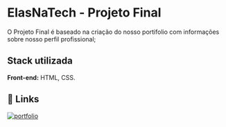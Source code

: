 
# ElasNaTech - Projeto Final
O Projeto Final é baseado na criação do nosso portifolio com informações sobre nosso perfil profissional;

## Stack utilizada

**Front-end:** HTML, CSS.


## 🔗 Links
[![portfolio](https://img.shields.io/badge/my_portfolio-000?style=for-the-badge&logo=ko-fi&logoColor=white)](https://laryscampark.github.io/ElasNaTech_projetofinal//)

